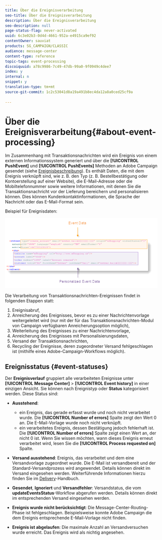 ```yaml
---
title: Über die Ereignisverarbeitung
seo-title: Über die Ereignisverarbeitung
description: Über die Ereignisverarbeitung
seo-description: null
page-status-flag: never-activated
uuid: 6c3e02b3-0d4d-4661-952a-e4915ca9ef92
contentOwner: sauviat
products: SG_CAMPAIGN/CLASSIC
audience: message-center
content-type: reference
topic-tags: event-processing
discoiquuid: a78c9986-7c49-47db-99a0-9f0949c4dee7
index: y
internal: n
snippet: y
translation-type: tm+mt
source-git-commit: 1c2c53041d8a19a491b8ec4da12a8a0ced25cf9a

---
```



# Über die Ereignisverarbeitung{#about-event-processing}

Im Zusammenhang mit Transaktionsnachrichten wird ein Ereignis von einem externen Informationssystem generiert und über die **[!UICONTROL PushEvent]** und **[!UICONTROL PushEvents]** Methoden an Adobe Campaign gesendet (siehe [Ereignisbeschreibung](../../message-center/using/event-description.md)). Es enthält Daten, die mit dem Ereignis verknüpft sind, wie z. B. den Typ (z. B. Bestellbestätigung oder Kontoerstellung auf einer Website), die E-Mail-Adresse oder die Mobiltelefonnummer sowie weitere Informationen, mit denen Sie die Transaktionsnachricht vor der Lieferung bereichern und personalisieren können. Dies können Kundenkontaktinformationen, die Sprache der Nachricht oder das E-Mail-Format sein.

Beispiel für Ereignisdaten:

![](assets/messagecenter_events_request_001.png)

Die Verarbeitung von Transaktionsnachrichten-Ereignissen findet in folgenden Etappen statt:

1. Ereignisabruf,
1. Anreicherung des Ereignisses, bevor es zu einer Nachrichtenvorlage weitergeleitet wird (nur mit der für das Transaktionsnachrichten-Modul von Campaign verfügbaren Anreicherungsoption möglich),
1. Weiterleitung des Ereignisses zu einer Nachrichtenvorlage,
1. Anreicherung des Ereignisses mit Personalisierungsdaten,
1. Versand der Transaktionsnachrichten,
1. Recycling der Ereignisse, deren zugeordneter Versand fehlgeschlagen ist (mithilfe eines Adobe-Campaign-Workflows möglich).

## Ereignisstatus {#event-statuses}

Der **Ereignisverlauf** gruppiert alle verarbeiteten Ereignisse unter **[!UICONTROL Message Center]** > **[!UICONTROL Event history]** in einer einzigen Ansicht. Sie können nach Ereignistyp oder **Status** kategorisiert werden. Diese Status sind:

* **Ausstehend**:

   * ein Ereignis, das gerade erfasst wurde und noch nicht verarbeitet wurde. Die **[!UICONTROL Number of errors]** Spalte zeigt den Wert 0 an. Die E-Mail-Vorlage wurde noch nicht verknüpft.
   * ein verarbeitetes Ereignis, dessen Bestätigung jedoch fehlerhaft ist. Die **[!UICONTROL Number of errors]** Spalte zeigt einen Wert an, der nicht 0 ist. Wenn Sie wissen möchten, wann dieses Ereignis erneut verarbeitet wird, lesen Sie die **[!UICONTROL Process requested on]** Spalte.

* **Versand ausstehend**: Ereignis, das verarbeitet und dem eine Versandvorlage zugeordnet wurde. Die E-Mail ist versandbereit und der Standard-Versandprozess wird angewendet. Details können direkt im Versand eingesehen werden. Weiterführende Informationen hierzu finden Sie im [Delivery](../../delivery/using/about-message-tracking.md)-Handbuch.
* **Gesendet**, **Ignoriert** und **Versandfehler**: Versandstatus, die vom **updateEventsStatus**-Workflow abgerufen werden. Details können direkt im entsprechenden Versand eingesehen werden.
* **Ereignis wurde nicht berücksichtigt**: Die Message-Center-Routing-Phase ist fehlgeschlagen. Beispielsweise konnte Adobe Campaign die dem Ereignis entsprechende E-Mail-Vorlage nicht finden.
* **Ereignis ist abgelaufen**: Die maximale Anzahl an Versandversuchen wurde erreicht. Das Ereignis wird als nichtig angesehen.

